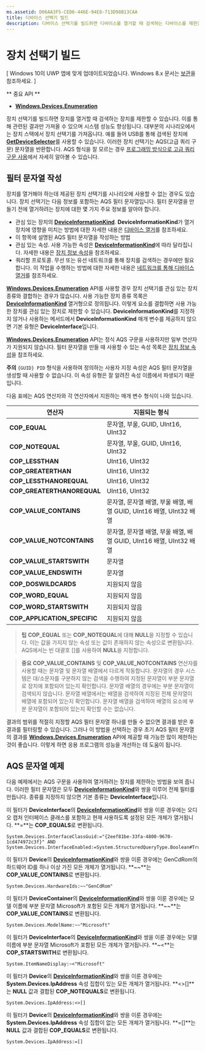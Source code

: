 ```yaml
---
ms.assetid: D06AA3F5-CED6-446E-94E8-713D98B13CAA
title: 디바이스 선택기 빌드
description: 디바이스 선택기를 빌드하면 디바이스를 열거할 때 검색하는 디바이스를 제한할 수 있습니다.
---
```

# 장치 선택기 빌드

\[ Windows 10의 UWP 앱에 맞게 업데이트되었습니다. Windows 8.x 문서는 [보관](http://go.microsoft.com/fwlink/p/?linkid=619132)을 참조하세요. \]


** 중요 API **

-   [**Windows.Devices.Enumeration**](https://msdn.microsoft.com/library/windows/apps/BR225459)

장치 선택기를 빌드하면 장치를 열거할 때 검색하는 장치를 제한할 수 있습니다. 이를 통해 관련된 결과만 가져올 수 있으며 시스템 성능도 향상됩니다. 대부분의 시나리오에서는 장치 스택에서 장치 선택기를 가져옵니다. 예를 들어 USB를 통해 검색된 장치에 [**GetDeviceSelector**](https://msdn.microsoft.com/library/windows/apps/Dn264015)를 사용할 수 있습니다. 이러한 장치 선택기는 AQS(고급 쿼리 구문) 문자열을 반환합니다. AQS 형식을 잘 모르는 경우 [프로그래밍 방식으로 고급 쿼리 구문 사용](https://msdn.microsoft.com/library/windows/desktop/Bb266512)에서 자세히 알아볼 수 있습니다.

## 필터 문자열 작성

장치를 열거해야 하는데 제공된 장치 선택기를 시나리오에 사용할 수 없는 경우도 있습니다. 장치 선택기는 다음 정보를 포함하는 AQS 필터 문자열입니다. 필터 문자열을 만들기 전에 열거하려는 장치에 대한 몇 가지 주요 정보를 알아야 합니다.

-   관심 있는 장치의 [**DeviceInformationKind**](https://msdn.microsoft.com/library/windows/apps/Dn948991). **DeviceInformationKind**가 열거 장치에 영향을 미치는 방법에 대한 자세한 내용은 [디바이스 열거](enumerate-devices.md)를 참조하세요.
-   이 항목에 설명된 AQS 필터 문자열을 작성하는 방법
-   관심 있는 속성. 사용 가능한 속성은 [**DeviceInformationKind**](https://msdn.microsoft.com/library/windows/apps/Dn948991)에 따라 달라집니다. 자세한 내용은 [장치 정보 속성](device-information-properties.md)을 참조하세요.
-   쿼리할 프로토콜. 무선 또는 유선 네트워크를 통해 장치를 검색하는 경우에만 필요합니다. 이 작업을 수행하는 방법에 대한 자세한 내용은 [네트워크를 통해 디바이스 열거](enumerate-devices-over-a-network.md)를 참조하세요.

[
            **Windows.Devices.Enumeration**](https://msdn.microsoft.com/library/windows/apps/BR225459) API를 사용할 경우 장치 선택기를 관심 있는 장치 종류와 결합하는 경우가 많습니다. 사용 가능한 장치 종류 목록은 [**DeviceInformationKind**](https://msdn.microsoft.com/library/windows/apps/Dn948991) 열거형으로 정의됩니다. 이렇게 요소를 결합하면 사용 가능한 장치를 관심 있는 장치로 제한할 수 있습니다. **DeviceInformationKind**를 지정하지 않거나 사용하는 메서드에서 **DeviceInformationKind** 매개 변수를 제공하지 않으면 기본 유형은 **DeviceInterface**입니다.

[
            **Windows.Devices.Enumeration**](https://msdn.microsoft.com/library/windows/apps/BR225459) API는 정식 AQS 구문을 사용하지만 일부 연산자가 지원되지 않습니다. 필터 문자열을 만들 때 사용할 수 있는 속성 목록은 [장치 정보 속성](device-information-properties.md)을 참조하세요.

**주의** `{GUID} PID` 형식을 사용하여 정의하는 사용자 지정 속성은 AQS 필터 문자열을 생성할 때 사용할 수 없습니다. 이 속성 유형은 잘 알려진 속성 이름에서 파생되기 때문입니다.

 

다음 표에는 AQS 연산자와 각 연산자에서 지원하는 매개 변수 형식이 나와 있습니다.

| 연산자                       | 지원되는 형식                                                             |
|--------------------------------|-----------------------------------------------------------------------------|
| **COP\_EQUAL**                 | 문자열, 부울, GUID, UInt16, UInt32                                       |
| **COP\_NOTEQUAL**              | 문자열, 부울, GUID, UInt16, UInt32                                       |
| **COP\_LESSTHAN**              | UInt16, UInt32                                                              |
| **COP\_GREATERTHAN**           | UInt16, UInt32                                                              |
| **COP\_LESSTHANOREQUAL**       | UInt16, UInt32                                                              |
| **COP\_GREATERTHANOREQUAL**    | UInt16, UInt32                                                              |
| **COP\_VALUE\_CONTAINS**       | 문자열, 문자열 배열, 부울 배열, 배열 GUID, UInt16 배열, UInt32 배열 |
| **COP\_VALUE\_NOTCONTAINS**    | 문자열, 문자열 배열, 부울 배열, 배열 GUID, UInt16 배열, UInt32 배열 |
| **COP\_VALUE\_STARTSWITH**     | 문자열                                                                      |
| **COP\_VALUE\_ENDSWITH**       | 문자열                                                                      |
| **COP\_DOSWILDCARDS**          | 지원되지 않음                                                               |
| **COP\_WORD\_EQUAL**           | 지원되지 않음                                                               |
| **COP\_WORD\_STARTSWITH**      | 지원되지 않음                                                               |
| **COP\_APPLICATION\_SPECIFIC** | 지원되지 않음                                                               |


> **팁** **COP\_EQUAL** 또는 **COP\_NOTEQUAL**에 대해 **NULL**을 지정할 수 있습니다. 이는 값을 가지지 않는 속성 또는 값이 존재하지 않는 속성으로 변환됩니다. AQS에서는 빈 대괄호 \[\]를 사용하여 **NULL**을 지정합니다.

> **중요** **COP\_VALUE\_CONTAINS** 및 **COP\_VALUE\_NOTCONTAINS** 연산자를 사용할 때는 문자열 및 문자열 배열에서 다르게 작동합니다. 문자열의 경우 시스템은 대/소문자를 구분하지 않는 검색을 수행하여 지정된 문자열이 부분 문자열로 장치에 포함되어 있는지 확인합니다. 문자열 배열의 경우에는 부분 문자열이 검색되지 않습니다. 문자열 배열에서는 배열을 검색하여 지정된 전체 문자열이 배열에 포함되어 있는지 확인합니다. 문자열 배열을 검색하여 배열의 요소에 부분 문자열이 포함되어 있는지 확인할 수는 없습니다.

결과의 범위를 적절히 지정할 AQS 필터 문자열 하나를 만들 수 없으면 결과를 받은 후 결과를 필터링할 수 있습니다. 그러나 이 방법을 선택하는 경우 초기 AQS 필터 문자열의 결과를 [**Windows.Devices.Enumeration**](https://msdn.microsoft.com/library/windows/apps/BR225459) API에 제공할 때 가능한 많이 제한하는 것이 좋습니다. 이렇게 하면 응용 프로그램의 성능을 개선하는 데 도움이 됩니다.

## AQS 문자열 예제

다음 예제에서는 AQS 구문을 사용하여 열거하려는 장치를 제한하는 방법을 보여 줍니다. 이러한 필터 문자열은 모두 [**DeviceInformationKind**](https://msdn.microsoft.com/library/windows/apps/Dn948991)와 쌍을 이루어 전체 필터를 만듭니다. 종류를 지정하지 않으면 기본 종류는 **DeviceInterface**입니다.

이 필터가 **DeviceInterface**의 [**DeviceInformationKind**](https://msdn.microsoft.com/library/windows/apps/Dn948991)와 쌍을 이룬 경우에는 오디오 캡처 인터페이스 클래스를 포함하고 현재 사용하도록 설정된 모든 개체가 열거됩니다. **=**는 **COP\_EQUALS**로 변환됩니다.

``` syntax
System.Devices.InterfaceClassGuid:="{2eef81be-33fa-4800-9670-1cd474972c3f}" AND 
System.Devices.InterfaceEnabled:=System.StructuredQueryType.Boolean#True
```

이 필터가 **Device**의 [**DeviceInformationKind**](https://msdn.microsoft.com/library/windows/apps/Dn948991)와 쌍을 이룬 경우에는 GenCdRom의 하드웨어 ID를 하나 이상 가진 모든 개체가 열거됩니다. **~~**는 **COP\_VALUE\_CONTAINS**로 변환됩니다.

``` syntax
System.Devices.HardwareIds:~~"GenCdRom"
```

이 필터가 **DeviceContainer**의 [**DeviceInformationKind**](https://msdn.microsoft.com/library/windows/apps/Dn948991)와 쌍을 이룬 경우에는 모델 이름에 부분 문자열 Microsoft가 포함된 모든 개체가 열거됩니다. **~~**는 **COP\_VALUE\_CONTAINS**로 변환됩니다.

``` syntax
System.Devices.ModelName:~~"Microsoft"
```

이 필터가 **DeviceInterface**의 [**DeviceInformationKind**](https://msdn.microsoft.com/library/windows/apps/Dn948991)와 쌍을 이룬 경우에는 모델 이름에 부분 문자열 Microsoft가 포함된 모든 개체가 열거됩니다. **~&lt;**는 **COP\_STARTSWITH**로 변환됩니다.

``` syntax
System.ItemNameDisplay:~<"Microsoft"
```

이 필터가 **Device**의 [**DeviceInformationKind**](https://msdn.microsoft.com/library/windows/apps/Dn948991)와 쌍을 이룬 경우에는 **System.Devices.IpAddress** 속성 집합이 있는 모든 개체가 열거됩니다. **&lt;&gt;\[\]**는 **NULL** 값과 결합된 **COP\_NOTEQUALS**로 변환됩니다.

``` syntax
System.Devices.IpAddress:<>[]
```

이 필터가 **Device**의 [**DeviceInformationKind**](https://msdn.microsoft.com/library/windows/apps/Dn948991)와 쌍을 이룬 경우에는 **System.Devices.IpAddress** 속성 집합이 없는 모든 개체가 열거됩니다. **=\[\]**는 **NULL** 값과 결합된 **COP\_EQUALS**로 변환됩니다.

``` syntax
System.Devices.IpAddress:=[]
```

 

 






<!--HONumber=Mar16_HO1-->


